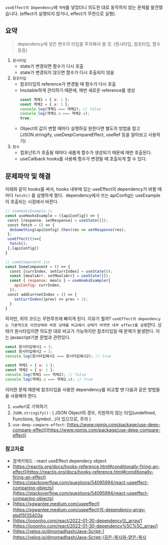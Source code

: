 `useEffect의 Dependency`에 `객체`를 넣었더니 의도한 대로 동작하지 않는 문제를 발견했습니다. (effect가 실행되지 않거나, effect가 무한으로 실행).

## 요약

> dependency에 넣은 변수의 타입을 주의해서 쓸 것. (원시타입, 참조타입, 함수 등등)

1. `원시타입`
   - state가 변경되면 함수가 다시 호출
   - state가 변경되지 않으면 함수가 다시 호출되지 않음
2. `참조타입`
   - 참조타입의 reference가 변경될 때 함수가 다시 호출
   - Imutable하게 관리하기 때문에, 매번 새로운 reference를 생성
     ```jsx
     const 객체1 = { a: 1 };
     const 객체2 = { a: 1 };
     console.log(객체1 === 객체2); // false
     console.log(객체1.a === 객체2.a);
     true;
     ```
   - Object의 값이 변할 때마다 실행하길 원한다면 별도의 방법을 참고 (JSON.stringify, useDeepCompareEffect, useRef 등을 알아보고 사용하기)
3. `함수`
   - 컴포넌트가 호출될 때마다 새롭게 함수가 생성되기 때문에 매번 호출된다.
   - useCallback hooks를 사용해 함수가 변경될 때 호출되게 할 수 있다.

## 문제파악 및 해결

아래와 같이 hooks를 써서, hooks 내부에 있는 useEffect의 dependency가 바뀔 때마다 `fetch()` 를 실행하게 했다.  dependency에서 쓰는 apiConfig는 useExample이 호출되는 시점에서 바뀐다.

```jsx
// useHooksExample.js
const useHooksExample = ({apiConfig}) => {
 const [response, setResponse] = useState([]);
 const fetch = () => {
  doSomething(apiConfig).then(res => setResponse(res);
 };
 useEffect(()=>{
  fetch();
 },[apiConfig])
}

// someComponent.jsx
const SomeComponent = () => {
  const [currIndex, setCurrIndex] = useState(0);
  const [mealsArr, setMealsArr] = useState([]);
  const { response: meals } = useHooksExample({
    apiConfig: currIndex,
  });
 const addCurrnetIndex = () => {
    setCurrIndex((prev) => prev + 1);
  }
}

```

하지만, 위의 코드는 무한루프에 빠지게 된다. 이유가 뭘까? `useEffect의 dependency는 기본적으로 이전상태와 바뀐 상태를 비교해서 상태가 바뀌면 내부 effect를 실행`한다. 상태가 원시타입이면 의도한 대로 비교가 가능하지만 참조타입일 때 문제가 발생한다. 이는 javascript기본 문법과 관련있다.

```jsx
const 원시타입예시1 = 3;
const 원시타입예시2 = 3;
console.log(원시타입예시1 === 원시타입예시2); // true

const 객체1 = { a: 1 };
const 객체2 = { a: 1 };
console.log(객체1 === 객체2); // false
console.log(객체1.a === 객체2.a); // true
```

이러한 문제 때문에 참조타입을 사용한 dependency를 비교할 땐 다음과 같은 방법들을 사용해야 한다.

1. `useRef`로 기억하기
2. `JSON.stringify()` : ( JSON Object의 경우, 지원하지 않는 타입(undefined, Functions, Symbol…)이 있으므로, 주의 )
3. `use-deep-compare-effect`: [https://www.npmjs.com/package/use-deep-compare-effect](https://www.npmjs.com/package/use-deep-compare-effect)

### 참고자료

- 검색키워드 : react useEffect dependecy object
- [https://reactjs.org/docs/hooks-reference.html#conditionally-firing-an-effect](https://reactjs.org/docs/hooks-reference.html#conditionally-firing-an-effect)
- [https://stackoverflow.com/questions/54095994/react-useeffect-comparing-objects](https://stackoverflow.com/questions/54095994/react-useeffect-comparing-objects)
- [https://sgwanlee.medium.com/useeffect](https://sgwanlee.medium.com/useeffect)의-dependency-array-ebd15f35403a
- [https://jooonho.com/react/2022-01-30-dependency\\\_array/](https://jooonho.com/react/2022-01-30-dependency%5C%5C_array/)
- [https://velog.io/@nomadhash/Java-Script-](https://velog.io/@nomadhash/Java-Script-)깊은-복사와-얕은-복사
